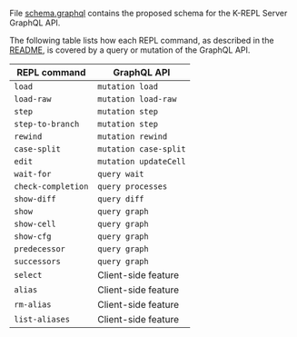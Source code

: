 File [schema.graphql](schema.graphql) contains the proposed schema for the K-REPL Server GraphQL API.

The following table lists how each REPL command, as described in the [README](../README.md), is covered by a query or mutation of the GraphQL API.

|    REPL command    |      GraphQL API       |
|--------------------|------------------------|
| `load`             | `mutation load`        |
| `load-raw`         | `mutation load-raw`    |
| `step`             | `mutation step`        |  
| `step-to-branch`   | `mutation step`        |
| `rewind`           | `mutation rewind`      |
| `case-split`       | `mutation case-split`  |
| `edit`             | `mutation updateCell`  |
| `wait-for`         | `query wait`           |
| `check-completion` | `query processes`      |
| `show-diff`        | `query diff`           |
| `show`             | `query graph`          |
| `show-cell`        | `query graph`          |
| `show-cfg`         | `query graph`          |
| `predecessor`      | `query graph`          |
| `successors`       | `query graph`          | 
| `select`           | Client-side feature    |
| `alias`            | Client-side feature    |
| `rm-alias`         | Client-side feature    |
| `list-aliases`     | Client-side feature    |
